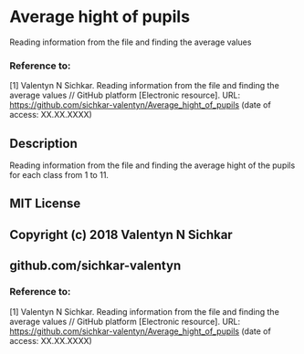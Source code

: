 # Average hight of pupils
Reading information from the file and finding the average values

### Reference to:
[1] Valentyn N Sichkar. Reading information from the file and finding the average values // GitHub platform [Electronic resource]. URL: https://github.com/sichkar-valentyn/Average_hight_of_pupils (date of access: XX.XX.XXXX)

## Description
Reading information from the file and finding the average hight of the pupils for each class from 1 to 11.

## MIT License
## Copyright (c) 2018 Valentyn N Sichkar
## github.com/sichkar-valentyn
### Reference to:
[1] Valentyn N Sichkar. Reading information from the file and finding the average values // GitHub platform [Electronic resource]. URL: https://github.com/sichkar-valentyn/Average_hight_of_pupils (date of access: XX.XX.XXXX)
